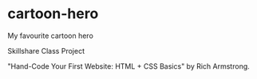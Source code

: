 # cartoon-hero
My favourite cartoon hero

Skillshare Class Project

"Hand-Code Your First Website: HTML + CSS Basics" by Rich Armstrong.
